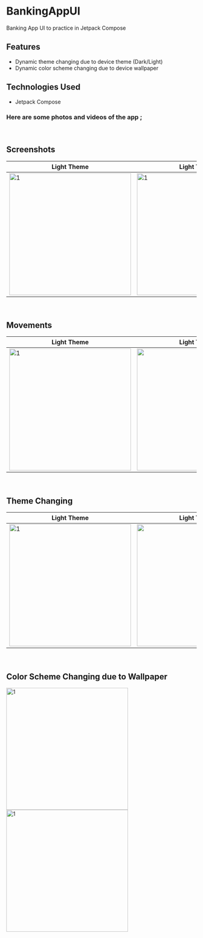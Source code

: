# BankingAppUI
Banking App UI to practice in Jetpack Compose
<br>

## Features
- Dynamic theme changing due to device theme (Dark/Light) <br>
- Dynamic color scheme changing due to device wallpaper <br>

## Technologies Used
- Jetpack Compose <br>

### Here are some photos and videos of the app ;
<br>

## Screenshots
|   Light Theme   |    Light Theme    |
|----------|-------------|
| <img width="322" alt="1" src="https://github.com/mertgoksu/BankingApp/assets/119433132/ab54a95e-fa89-4c0d-88e2-e30ab800c83e"> | <img width="322" alt="1" src="https://github.com/mertgoksu/BankingApp/assets/119433132/d2a688bc-b849-4879-a623-d2606666635d"> |

<br>

## Movements
|   Light Theme   |    Light Theme    |
|----------|:-------------:|
| <img width="322" alt="1" src="https://github.com/mertgoksu/BankingApp/assets/119433132/172ddeb6-cd74-459e-b353-5a90edee9637"> | <img width="322" alt="1" src="https://github.com/mertgoksu/BankingApp/assets/119433132/1bfb19b9-793f-4f4c-a626-bdfffcd41e07"> |

<br>

## Theme Changing
|   Light Theme   |    Light Theme    |
|----------|:-------------:|
| <img width="322" alt="1" src="https://github.com/mertgoksu/BankingApp/assets/119433132/c554aa20-a710-42de-a340-caece442c9cd"> | <img width="322" alt="1" src="https://github.com/mertgoksu/BankingApp/assets/119433132/efcef85a-b497-4b61-9e18-6953acba6f98"> |

<br>

## Color Scheme Changing due to Wallpaper

<img width="322" alt="1" src="https://github.com/mertgoksu/BankingApp/assets/119433132/c9176b81-3c66-4ae4-8268-31179e35093c">
<img width="322" alt="1" src="https://github.com/mertgoksu/BankingApp/assets/119433132/23fb063f-601a-447a-bd19-eef200c7b502">
